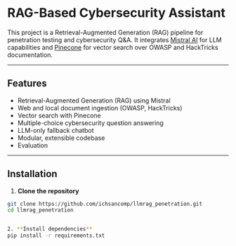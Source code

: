 #  RAG-Based Cybersecurity Assistant

This project is a Retrieval-Augmented Generation (RAG) pipeline for penetration testing and cybersecurity Q&A. It integrates [Mistral AI](https://mistral.ai/) for LLM capabilities and [Pinecone](https://www.pinecone.io/) for vector search over OWASP and HackTricks documentation.

---

##  Features

-  Retrieval-Augmented Generation (RAG) using Mistral
-  Web and local document ingestion (OWASP, HackTricks)
-  Vector search with Pinecone
-  Multiple-choice cybersecurity question answering
-  LLM-only fallback chatbot
-  Modular, extensible codebase
-  Evaluation

---

##  Installation

1. **Clone the repository**
```bash
git clone https://github.com/ichsancomp/llmrag_penetration.git
cd llmrag_penetration


2. **Install dependencies**
pip install -r requirements.txt



